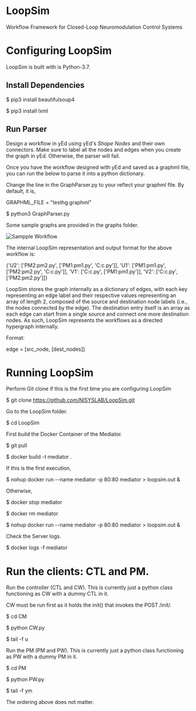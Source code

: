 # LoopSim
Workflow Framework for Closed-Loop Neuromodulation Control Systems


# Configuring LoopSim

LoopSim is built with is Python-3.7.

## Install Dependencies

$ pip3 install beautifulsoup4

$ pip3 install lxml


## Run Parser
Design a workflow in yEd using yEd's _Shape Nodes_ and their own connectors. Make sure to label all the nodes and edges when you create the graph in yEd. Otherwise, the parser will fail.

Once you have the workflow designed with yEd and saved as a graphml file, you can run the below to parse it into a python dictionary.

Change the line in the GraphParser.py to your reflect your graphml file. By default, it is,

GRAPHML_FILE = "testhg.graphml"

$ python3 GraphParser.py 

Some sample graphs are provided in the graphs folder. 

![Sampple Workflow](https://raw.githubusercontent.com/NISYSLAB/LoopSim/main/docs/testhg.jpg)

The internal LoopSim representation and output format for the above workflow is:

{'U2': ['PM2:pm2.py', ['PM1:pm1.py', 'C:c.py']], 'U1': ['PM1:pm1.py', ['PM2:pm2.py', 'C:c.py']], 'V1': ['C:c.py', ['PM1:pm1.py']], 'V2': ['C:c.py', ['PM2:pm2.py']]}

LoopSim stores the graph internally as a dictionary of edges, with each key representing an edge label and their respective values representing an array of length 2, composed of the source and destination node labels (i.e., the nodes connected by the edge). The destination entry itself is an array as each edge can start from a single source and connect one more destination nodes. As such, LoopSim represents the workflows as a directed hypergraph internally.

Format:
 
edge = [src_node, [dest_nodes]]


# Running LoopSim


Perform Git clone if this is the first time you are configuring LoopSim

$ git clone https://github.com/NISYSLAB/LoopSim.git

Go to the LoopSim folder.

$ cd LoopSim

First build the Docker Container of the Mediator.

$ git pull

$ docker build -t mediator .

If this is the first execution,

$ nohup docker run --name mediator  -p 80:80 mediator > loopsim.out &

Otherwise,

$ docker stop mediator

$ docker rm mediator

$ nohup docker run --name mediator  -p 80:80 mediator > loopsim.out &

Check the Server logs.

$ docker logs -f mediator


# Run the clients: CTL and PM.

Run the controller (CTL and CW). This is currently just a python class functioning as CW with a dummy CTL in it.

CW must be run first as it holds the init() that invokes the POST /init/.

$ cd CM

$ python CW.py

$ tail -f u

Run the PM (PM and PW). This is currently just a python class functioning as PW with a dummy PM in it.

$ cd PM

$ python PW.py

$ tail -f ym

The ordering above does not matter.
